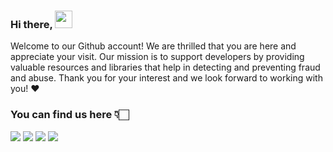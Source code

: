 <!-- Animated 3D Emojis are from Microsoft Fluent Emoji Library: https://github.com/microsoft/fluentui-emoji (MIT License)-->
### Hi there, <img src="https://user-images.githubusercontent.com/91392083/191121141-db352496-27e2-46d6-923c-6bee904bdb8b.png" valign="center" width=28 height=28>

<!-- This is a README file... You should **always** read the README file... Otherwise the README will be sad... And what would you have to commit to fix that? -->

Welcome to our Github account! We are thrilled that you are here and appreciate your visit. Our mission is to support developers by providing valuable resources and libraries that help in detecting and preventing fraud and abuse. Thank you for your interest and we look forward to working with you! ❤️


### You can find us here 👇🏻

[![](https://img.shields.io/badge/GitHub-100000?style=for-the-badge&logo=github&logoColor=white)](https://github.com/greipio)
[![](https://img.shields.io/badge/Visual_Studio_Code-0078D4?style=for-the-badge&logo=visual%20studio%20code&logoColor=white)](https://marketplace.visualstudio.com/items?itemName=greipio.greip-theme)
[![](https://img.shields.io/badge/Postman-FF6C37?style=for-the-badge&logo=Postman&logoColor=white)](https://app.getpostman.com/run-collection/10002119-6f52ce9f-b70b-4d72-bc7a-e262165cda30?action=collection%2Ffork&collection-url=entityId%3D10002119-6f52ce9f-b70b-4d72-bc7a-e262165cda30%26entityType%3Dcollection%26workspaceId%3Ddf7810f8-5bfe-4ad1-8df8-75611bfc15d9)
[![](https://img.shields.io/badge/npm-CB3837?style=for-the-badge&logo=npm&logoColor=white)](https://www.npmjs.com/package/greip.js)

